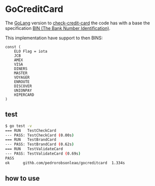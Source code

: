 # GoCreditCard

The [GoLang](1) version to [check-credit-card](2) the code has with a base the specification [BIN (The Bank Number Identification)](3).

This implementation have support to then BINS:

```golang
const (
	ELO Flag = iota
	JCB
	AMEX
	VISA
	DINERS
	MASTER
	VOYAGER
	ENROUTE
	DISCOVER
	UNIONPAY
	HIPERCARD
)
```
## test

```bash
$ go test -v
=== RUN   TestCheckCard
--- PASS: TestCheckCard (0.00s)
=== RUN   TestBrandCard
--- PASS: TestBrandCard (0.62s)
=== RUN   TestValidateCard
--- PASS: TestValidateCard (0.69s)
PASS
ok      githb.com/pedrorobsonleao/gocreditcard  1.334s
```

## how to use

[1]: https://go.dev/ (Build simple, secure, scalable systems with Go)
[2]: https://github.com/pedrorobsonleao/check-credit-card (a javascript creditcard number validator)
[3]: https://www.bincodes.com/ (BIN Codes Credit Card & Debit Card Number Tools)